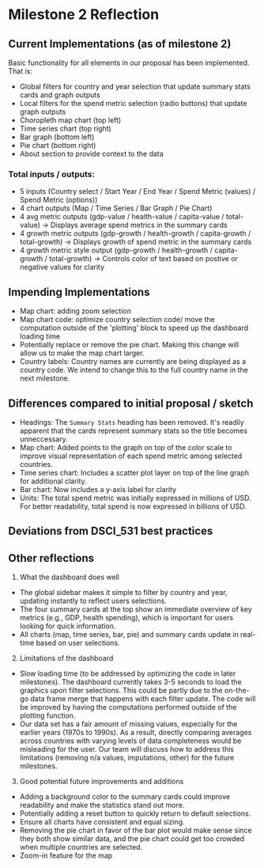# Milestone 2 Reflection

## Current Implementations (as of milestone 2)
Basic functionality for all elements in our proposal has been implemented. That is: 
- Global filters for country and year selection that update summary stats cards and graph outputs 
- Local filters for the spend metric selection (radio buttons) that update graph outputs
- Choropleth map chart (top left)
- Time series chart (top right)
- Bar graph (bottom left)
- Pie chart (bottom right)
- About section to provide context to the data

### Total inputs / outputs:
- 5 inputs (Country select / Start Year / End Year / Spend Metric (values) / Spend Metric (options))
- 4 chart outputs (Map / Time Series / Bar Graph / Pie Chart)
- 4 avg metric outputs (gdp-value / health-value / capita-value / total-value) -> Displays average spend metrics in the summary cards
- 4 growth metric outputs (gdp-growth / health-growth / capita-growth / total-growth) -> Displays growth of spend metric in the summary cards
- 4 growth metric style output (gdp-growth / health-growth / capita-growth / total-growth) -> Controls color of text based on postive or negative values for clarity

## Impending Implementations
- Map chart: adding zoom selection
- Map chart code: optimize country selection code/ move the computation outside of the 'plotting' block to speed up the dashboard loading time
- Potentially replace or remove the pie chart. Making this change will allow us to make the map chart larger.
- Country labels: Country names are currently are being displayed as a country code. We intend to change this to the full country name in the next milestone.

## Differences compared to initial proposal / sketch
- Headings: The `Summary Stats` heading has been removed. It's readily apparent that the cards represent summary stats so the title becomes unneccessary.
- Map chart: Added points to the graph on top of the color scale to improve visual representation of each spend metric among selected countries.
- Time series chart: Includes a scatter plot layer on top of the line graph for additional clarity.
- Bar chart: Now includes a y-axis label for clarity
- Units: The total spend metric was initially expressed in millions of USD. For better readability, total spend is now expressed in billions of USD.

## Deviations from DSCI_531 best practices

## Other reflections

1. What the dashboard does well
- The global sidebar makes it simple to filter by country and year, updating instantly to reflect users selections.
- The four summary cards at the top show an immediate overview of key metrics (e.g., GDP, health spending), which is important for users looking for quick information.
- All charts (map, time series, bar, pie) and summary cards update in real-time based on user selections.
2. Limitations of the dashboard
- Slow loading time (to be addressed by optimizing the code in later milestones). The dashboard currently takes 3-5 seconds to load the graphics upon filter selections. This could be partly due to the on-the-go data frame merge that happens with each filter update. The code will be improved by having the computations performed outside of the plotting function.
- Our data set has a fair amount of missing values, especially for the earlier years (1970s to 1990s). As a result, directly comparing averages across countries with varying levels of data completeness would be misleading for the user. Our team will discuss how to address this limitations (removing n/a values, imputations, other) for the future milestones.
3. Good potential future improvements and additions
- Adding a background color to the summary cards could improve readability and make the statistics stand out more.
- Potentially adding a reset button to quickly return to default selections.
- Ensure all charts have consistent and equal sizing.
- Removing the pie chart in favor of the bar plot would make sense since they both show similar data, and the pie chart could get too crowded when multiple countries are selected.
- Zoom-in feature for the map
